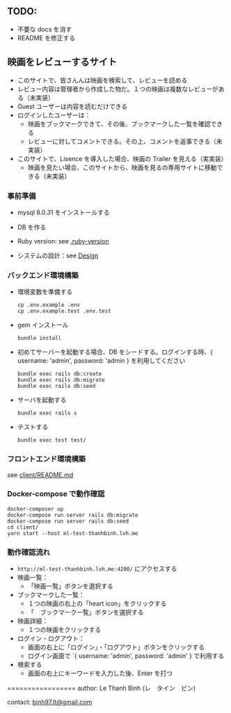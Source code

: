 ## TODO:

- 不要な docs を消す
- README を修正する

## 映画をレビューするサイト

- このサイトで、皆さんんは映画を検索して、レビューを読める
- レビュー内容は管理者から作成した物だ。１つの映画は複数なレビューがある（未実装）
- Guest ユーザーは内容を読むだけできる
- ログインしたユーザーは：
  - 映画をブックマークできて、その後、ブックマークした一覧を確認できる
  - レビューに対してコメントできる。その上、コメントを返事できる（未実装）
- このサイトで、Lisence を導入した場合、映画の Trailer を見える（実実装）
  - 映画を見たい場合、このサイトから、映画を見るの専用サイトに移動できる（未実装）

### 事前準備

- mysql 8.0.31 をインストールする
- DB を作る
- Ruby version: see [.ruby-version](.ruby-version)

- システムの設計：see [Design](./docs/DESIGN.md)

### バックエンド環境構築

- 環境変数を準備する

  ```
  cp .env.example .env
  cp .env.example.test .env.test
  ```

- gem インストール
  ```
  bundle install
  ```
- 初めてサーバーを起動する場合、DB をシードする。ログインする時、{ username: 'admin', password: 'admin } を利用してください

  ```
  bundle exec rails db:create
  bundle exec rails db:migrate
  bundle exec rails db:seed
  ```

- サーバを起動する
  ```
  bundle exec rails s
  ```
- テストする
  ```
  bundle exec test test/
  ```

### フロントエンド環境構築

see [client/README.md](/client/README.md)

### Docker-compose で動作確認

```
docker-composer up
docker-compose run server rails db:migrate
docker-compose run server rails db:seed
cd client/
yarn start --host ml-test-thanhbinh.lvh.me
```

### 動作確認流れ

- `http://ml-test-thanhbinh.lvh.me:4200/` にアクセスする
- 映画一覧：
  - 「映画一覧」ボタンを選択する
- ブックマークした一覧：
  - １つの映画の右上の「heart icon」をクリックする
  - 「　ブックマーク一覧」ボタンを選択する
- 映画詳細：
  - １つの映画をクリックする
- ログイン・ログアウト：
  - 画面の右上に「ログイン」・「ログアウト」ボタンをクリックする
  - ログイン画面で `{ username: 'admin', password: 'admin' } で利用する
- 検索する
  - 画面の右上にキーワードを入力した後、Enter を打つ

=================
author: Le Thanh Binh (レ　タイン　ビン)

contact: binh97.lt@gmail.com
